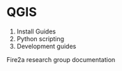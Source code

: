 # QGIS

1. Install Guides
2. Python scripting
3. Development guides

Fire2a research group documentation

